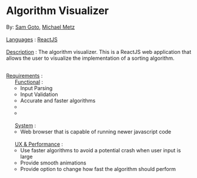 # Algorithm Visualizer

By:
[Sam Goto](https://github.com/https-sam),
[Michael Metz](https://github.com/MicMetz)
<br>
<br>
<u>Languages</u> : [ReactJS](https://reactjs.org/)
<br>
<br>
<u>Description</u> : The algorithm visualizer. This is a ReactJS web
application that allows the user to visualize the implementation of
a sorting algorithm.
<br>
<br>
<ul style="padding: 0"><u>Requirements</u> : 
<li style="list-style: none"><ul><u>Functional</u> : 
	<li style="list-style-type: circle; margin-left: 15px">Input Parsing</li>
	<li style="list-style-type: circle; margin-left: 15px">Input Validation</li>
	<li style="list-style-type: circle; margin-left: 15px">Accurate and faster algorithms</li>
	<li style="list-style-type: circle; margin-left: 15px"></li>
	<li style="list-style-type: circle; margin-left: 15px"></li>
</ul></li>
<br>
<li style="list-style: none"><ul><u>System</u> :
	<li style="list-style-type: circle; margin-left: 15px">Web browser that is capable of running newer javascript code</li>
</ul></li>
<br>
<li style="list-style: none"><ul><u>UX & Performance</u> :
	<li style="list-style-type: circle; margin-left: 15px">Use faster algorithms to avoid a potential crash when user input is large</li>
	<li style="list-style-type: circle; margin-left: 15px">Provide smooth animations</li>
	<li style="list-style-type: circle; margin-left: 15px">Provide option to change how fast the algorithm should perform</li>
	</ul></li>
</ul>
